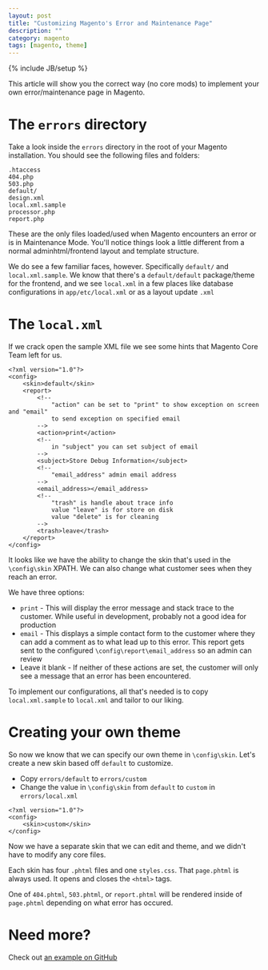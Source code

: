 ```yaml
---
layout: post
title: "Customizing Magento's Error and Maintenance Page"
description: ""
category: magento
tags: [magento, theme]
---
```

{% include JB/setup %}

This article will show you the correct way (no core mods) to implement your own error/maintenance page in Magento.

# The `errors` directory

Take a look inside the `errors` directory in the root of your Magento installation.  You should see the following files and folders:

    .htaccess
    404.php
    503.php
    default/
    design.xml
    local.xml.sample
    processor.php
    report.php

These are the only files loaded/used when Magento encounters an error or is in Maintenance Mode.  You'll notice things look a little different from a normal adminhtml/frontend layout and template structure.

We do see a few familiar faces, however.  Specifically `default/` and `local.xml.sample`.  We know that there's a `default/default` package/theme for the frontend, and we see `local.xml` in a few places like database configurations in `app/etc/local.xml` or as a layout update `.xml`

# The `local.xml`

If we crack open the sample XML file we see some hints that Magento Core Team left for us.

    <?xml version="1.0"?>
    <config>
        <skin>default</skin>
        <report>
            <!--
                "action" can be set to "print" to show exception on screen and "email"
                to send exception on specified email
            -->
            <action>print</action>
            <!--
                in "subject" you can set subject of email
            -->
            <subject>Store Debug Information</subject>
            <!--
                "email_address" admin email address
            -->
            <email_address></email_address>
            <!--
                "trash" is handle about trace info
                value "leave" is for store on disk
                value "delete" is for cleaning
            -->
            <trash>leave</trash>
        </report>
    </config>

It looks like we have the ability to change the skin that's used in the `\config\skin` XPATH.  We can also change what customer sees when they reach an error.

We have three options:

* `print` - This will display the error message and stack trace to the customer.  While useful in development, probably not a good idea for production
* `email` - This displays a simple contact form to the customer where they can add a comment as to what lead up to this error.  This report gets sent to the configured `\config\report\email_address` so an admin can review
* Leave it blank - If neither of these actions are set, the customer will only see a message that an error has been encountered.

To implement our configurations, all that's needed is to copy `local.xml.sample` to `local.xml` and tailor to our liking.

# Creating your own theme

So now we know that we can specify our own theme in `\config\skin`.  Let's create a new skin based off `default` to customize.

* Copy `errors/default` to `errors/custom`
* Change the value in `\config\skin` from `default` to `custom` in `errors/local.xml`

```
<?xml version="1.0"?>
<config>
    <skin>custom</skin>
</config>
```

Now we have a separate skin that we can edit and theme, and we didn't have to modify any core files.

Each skin has four `.phtml` files and one `styles.css`.  That `page.phtml` is always used.  It opens and closes the `<html>` tags.

One of `404.phtml`, `503.phtml`, or `report.phtml` will be rendered inside of `page.phtml` depending on what error has occured.

# Need more?

Check out [an example on GitHub](https://github.com/steverobbins/Magento-Errorpage.git)


